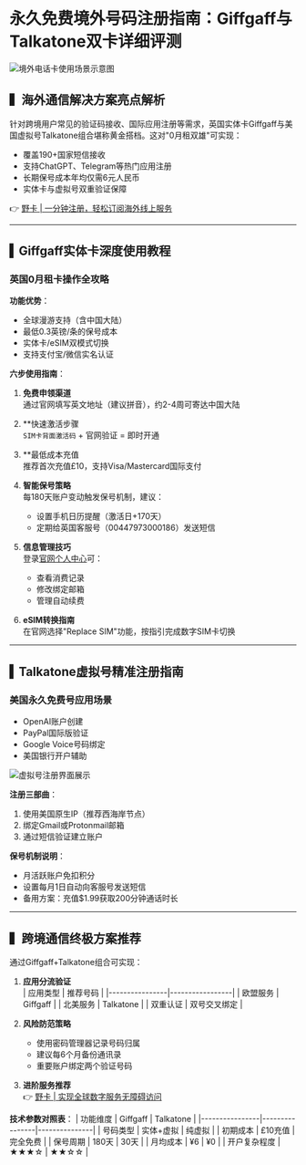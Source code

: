 # 永久免费境外号码注册指南：Giffgaff与Talkatone双卡详细评测

![境外电话卡使用场景示意图](https://bbtdd.com/wp-content/uploads/img/64480207887.webp)

## ▍海外通信解决方案亮点解析
针对跨境用户常见的验证码接收、国际应用注册等需求，英国实体卡Giffgaff与美国虚拟号Talkatone组合堪称黄金搭档。这对"0月租双雄"可实现：
- 覆盖190+国家短信接收
- 支持ChatGPT、Telegram等热门应用注册
- 长期保号成本年均仅需6元人民币
- 实体卡与虚拟号双重验证保障

👉 [野卡 | 一分钟注册，轻松订阅海外线上服务](https://bbtdd.com/yeka)

---

## ▍Giffgaff实体卡深度使用教程
### 英国0月租卡操作全攻略
**功能优势**：  
- 全球漫游支持（含中国大陆）
- 最低0.3英镑/条的保号成本
- 实体卡/eSIM双模式切换
- 支持支付宝/微信实名认证

**六步使用指南**：
1. **免费申领渠道**  
   通过官网填写英文地址（建议拼音），约2-4周可寄达中国大陆

2. **快速激活步骤  
   `SIM卡背面激活码` + 官网验证 = 即时开通

3. **最低成本充值  
   推荐首次充值£10，支持Visa/Mastercard国际支付

4. **智能保号策略**  
   每180天账户变动触发保号机制，建议：
   - 设置手机日历提醒（激活日+170天）
   - 定期给英国客服号（00447973000186）发送短信

5. **信息管理技巧**  
   登录[官网个人中心](fgaff.com/profile)可：
   - 查看消费记录
   - 修改绑定邮箱
   - 管理自动续费

6. **eSIM转换指南**  
   在官网选择"Replace SIM"功能，按指引完成数字SIM卡切换

---

## ▍Talkatone虚拟号精准注册指南
### 美国永久免费号应用场景
- OpenAI账户创建
- PayPal国际版验证
- Google Voice号码绑定
- 美国银行开户辅助

![虚拟号注册界面展示](https://bbtdd.com/wp-content/uploads/img/7374658195845.webp)

**注册三部曲**：
1. 使用美国原生IP（推荐西海岸节点）
2. 绑定Gmail或Protonmail邮箱
3. 通过短信验证建立账户

**保号机制说明**：
- 月活跃账户免扣积分
- 设置每月1日自动向客服号发送短信
- 备用方案：充值$1.99获取200分钟通话时长

---

## ▍跨境通信终极方案推荐
通过Giffgaff+Talkatone组合可实现：
1. **应用分流验证**  
   | 应用类型       | 推荐号码        |
   |----------------|-----------------|
   | 欧盟服务       | Giffgaff        |
   | 北美服务       | Talkatone       |
   | 双重认证       | 双号交叉绑定    |

2. **风险防范策略**  
   - 使用密码管理器记录号码归属
   - 建议每6个月备份通讯录
   - 重要账户绑定两个验证号码

3. **进阶服务推荐**  
   👉 [野卡 | 实现全球数字服务无障碍访问](https://bbtdd.com/yeka)

**技术参数对照表**：
| 功能维度       | Giffgaff       | Talkatone     |
|----------------|----------------|---------------|
| 号码类型       | 实体+虚拟      | 纯虚拟        |
| 初期成本       | £10充值        | 完全免费      |
| 保号周期       | 180天          | 30天          |
| 月均成本       | ¥6             | ¥0            |
| 开户复杂程度   | ★★★☆           | ★★☆☆          |